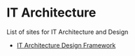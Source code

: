 # IT Architecture

List of sites for IT Architecture and Design

* [IT Architecture Design Framework](https://www.infoq.com/articles/admit-architecture-framework/)
